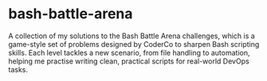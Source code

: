 # bash-battle-arena
A collection of my solutions to the Bash Battle Arena challenges, which is a game-style set of problems designed by CoderCo to sharpen Bash scripting skills. Each level tackles a new scenario, from file handling to automation, helping me practise writing clean, practical scripts for real-world DevOps tasks.
